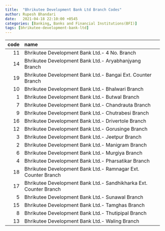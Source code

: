 ```yaml
---
title:  "Bhrikutee Development Bank Ltd Branch Codes"
author: Rupesh Bhandari
date:   2021-04-18 22:10:00 +0545
categories: [Banking, Banks and Financial Institutions(BFI)]
tags: [bhrikutee-development-bank-ltd]
---
```


|   code | name                                                              |
|-------:|:------------------------------------------------------------------|
|     11 | Bhrikutee Development Bank Ltd.- 4 No. Branch                     |
|     14 | Bhrikutee Development Bank Ltd.- Aryabhanjyang Branch             |
|     19 | Bhrikutee Development Bank Ltd.- Bangai Ext. Counter Branch       |
|     10 | Bhrikutee Development Bank Ltd.- Bhalwari Branch                  |
|      1 | Bhrikutee Development Bank Ltd.- Butwal Branch                    |
|      7 | Bhrikutee Development Bank Ltd.- Chandrauta Branch                |
|      9 | Bhrikutee Development Bank Ltd.- Chutrabesi Branch                |
|     16 | Bhrikutee Development Bank Ltd.- Drivertole Branch                |
|     12 | Bhrikutee Development Bank Ltd.- Gorusinge Branch                 |
|      3 | Bhrikutee Development Bank Ltd.- Jeetpur Branch                   |
|      2 | Bhrikutee Development Bank Ltd.- Manigram Branch                  |
|      6 | Bhrikutee Development Bank Ltd.- Murgiya Branch                   |
|      4 | Bhrikutee Development Bank Ltd.- Pharsatikar Branch               |
|     18 | Bhrikutee Development Bank Ltd.- Ramnagar Ext. Counter Branch     |
|     17 | Bhrikutee Development Bank Ltd.- Sandhikharka Ext. Counter Branch |
|      5 | Bhrikutee Development Bank Ltd.- Sunawal Branch                   |
|     15 | Bhrikutee Development Bank Ltd.- Tamghas Branch                   |
|      8 | Bhrikutee Development Bank Ltd.- Thutipipal Branch                |
|     13 | Bhrikutee Development Bank Ltd.- Waling Branch                    |